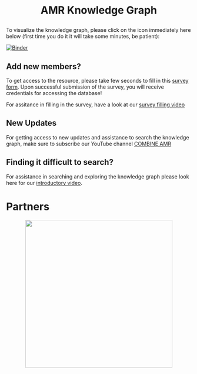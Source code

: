 # <p align="center"> **AMR Knowledge Graph** </p>

To visualize the knowledge graph, please click on the icon immediately here below (first time you do it it will take some minutes, be patient): 

[![Binder](https://mybinder.org/badge_logo.svg)](https://mybinder.org/v2/gh/ITeMP-temp/AMR-KG/main?urlpath=desktop)


## Add new members?

To get access to the resource, please take few seconds to fill in this [survey form](https://forms.gle/nvv7GGBWE7uineg47). Upon successful submission of the survey, you will receive credentials for accessing the database!

For assitance in filling in the survey, have a look at our [survey filling video](https://www.youtube.com/watch?v=bvZe1LkexSs&ab_channel=COMBINEAMR)

## New Updates

For getting access to new updates and assistance to search the knowledge graph, make sure to subscribe our YouTube channel [COMBINE AMR](https://www.youtube.com/channel/UCZRX7P2-ajOEI4hg2nhRBfA)

## Finding it difficult to search?

For assistance in searching and exploring the knowledge graph please look here for our [introductory video](https://www.youtube.com/watch?v=QCOD7F3Az8E&ab_channel=COMBINEAMR).

# Partners
<p align="center">
    <img src="https://www.imi.europa.eu/sites/default/files/styles/facebook/public/projects/logos/IMI%20AMR%20Accelerator_logo.jpg?itok=ghj1Z1T0" width="400">
</p>
